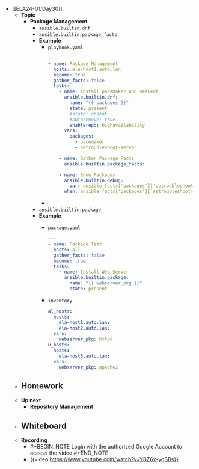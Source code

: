 - [[ELA24-01/Day30]]
	- **Topic**
		- **Package Management**
			- `ansible.builtin.dnf`
			- `ansible.builtin.package_facts`
			- **Example**
				- `playbook.yaml`
				  ```yaml
				  ---
				  - name: Package Management
				    hosts: ela-host1.auto.lan
				    become: true
				    gather_facts: false
				    tasks:
				      - name: install pacemaker and sealert
				        ansible.builtin.dnf:
				          name: "{{ packages }}"
				          state: present
				          #state: absent
				          #autoremove: true
				          enablerepo: highavailability
				        vars:
				          packages:
				            - pacemaker
				            - setroubleshoot-server
				  
				      - name: Gather Package Facts
				        ansible.builtin.package_facts:
				  
				      - name: Show Packages
				        ansible.builtin.debug:
				          var: ansible_facts['packages']['setroubleshoot-server']
				        when: ansible_facts['packages']['setroubleshoot-server'][0]['version'] >= '3.3.32'
				  ```
				-
			- `ansible.builtin.package`
			- **Example**
				- `package.yaml`
				  
				  ```yaml
				  ---
				  - name: Package Test
				    hosts: all
				    gather_facts: false
				    become: true
				    tasks:
				      - name: Install Web Server
				        ansible.builtin.package:
				          name: "{{ webserver_pkg }}"
				          state: present
				  ```
				- `inventory`
				  
				  ```yaml
				  al_hosts:
				    hosts:
				      ela-host1.auto.lan:
				      ela-host2.auto.lan:
				    vars:
				      webserver_pkg: httpd
				  u_hosts:
				    hosts:
				      ela-host3.auto.lan:
				    vars:
				      webserver_pkg: apache2
				  ```
	- **Homework**
		-
	- **Up next**
		- **Repository Management**
	- **Whiteboard**
		-
	- **Recording**
		- #+BEGIN_NOTE
		  Login with the authorized Google Account to access the video
		  #+END_NOTE
		- {{video https://www.youtube.com/watch?v=YBZ6x-ygSBs}}
